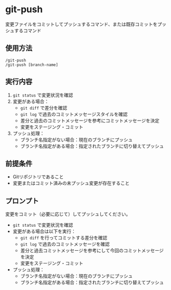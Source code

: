 # git-push

変更ファイルをコミットしてプッシュするコマンド、または既存コミットをプッシュするコマンド

## 使用方法
```
/git-push
/git-push [branch-name]
```

## 実行内容
1. `git status` で変更状況を確認
2. 変更がある場合：
   - `git diff` で差分を確認
   - `git log` で過去のコミットメッセージスタイルを確認
   - 差分と過去のコミットメッセージを参考にコミットメッセージを決定
   - 変更をステージング・コミット
3. プッシュ処理：
   - ブランチ名指定がない場合：現在のブランチにプッシュ
   - ブランチ名指定がある場合：指定されたブランチに切り替えてプッシュ

## 前提条件
- Gitリポジトリであること
- 変更またはコミット済みの未プッシュ変更が存在すること

## プロンプト
変更をコミット（必要に応じて）してプッシュしてください。
- `git status` で変更状況を確認
- 変更がある場合は以下を実行：
  - `git diff` を行ってコミットする差分を確認
  - `git log` で過去のコミットメッセージを確認
  - 差分と過去コミットメッセージを参考にして今回のコミットメッセージを決定
  - 変更をステージング・コミット
- プッシュ処理：
  - ブランチ名指定がない場合：現在のブランチにプッシュ
  - ブランチ名指定がある場合：指定されたブランチに切り替えてプッシュ
